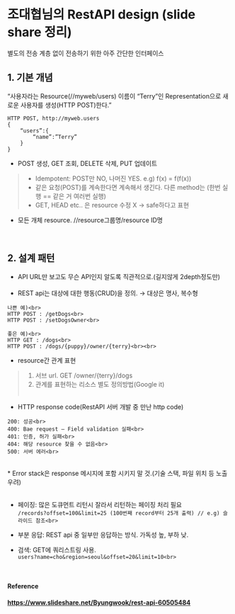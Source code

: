 # 조대협님의 RestAPI design (slide share 정리)
별도의 전송 계층 없이 전송하기 위한 아주 간단한 인터페이스
<br>

## 1. 기본 개념
“사용자라는 Resource(//myweb/users) 이름이 “Terry”인 Representation으로 새로운 사용자를 생성(HTTP POST)한다.”

```
HTTP POST, http://myweb.users
{
	“users”:{
		“name”:”Terry”
	}
}
```

* POST 생성, GET 조회, DELETE 삭제, PUT 업데이트

>- Idempotent: POST만 NO, 나머진 YES. e.g) f(x) = f(f(x))
>- 같은 요청(POST)를 계속한다면 계속해서 생긴다. 다른 method는 (한번 실행 == 같은 거 여러번 실행)
>- GET, HEAD etc.. 은 resource 수정 X → safe하다고 표현

* 모든 개체 resource. //resource그룹명/resource ID명
<br>

## 2. 설계 패턴
* API URL만 보고도 무슨 API인지 알도록 직관적으로.(길지않게 2depth정도만)<br><br>
* REST api는 대상에 대한 행동(CRUD)을 정의. → 대상은 명사, 복수형

```
나쁜 예)<br>
HTTP POST : /getDogs<br>
HTTP POST : /setDogsOwner<br>
```

```
좋은 예)<br>
HTTP GET : /dogs<br>
HTTP POST : /dogs/{puppy}/owner/{terry}<br><br>
```

* resource간 관계 표현
> 1) 서브 url. GET /owner/{terry}/dogs<br>
> 2) 관계를 표현하는 리소스 별도 정의방법(Google it)<br><br>

* HTTP response code(RestAPI 서버 개발 중 만난 http code)<br>
```
200: 성공<br>
400: Bae request – Field validation 실패<br>
401: 인증, 허가 실패<br>
404: 해당 resource 찾을 수 없음<br>
500: 서버 에러<br>
```
<br>
* Error stack은 response 메시지에 포함 시키지 말 것.(기술 스택, 파일 위치 등 노출 우려)<br><br>

* 페이징: 많은 도큐먼트 리턴시 잘라서 리턴하는 페이징 처리 필요<br>
`/records?offset=100&limit=25 (100번째 record부터 25개 출력) // e.g) 슬라이드 참조<br>`

* 부분 응답: REST api 중 일부만 응답하는 방식. 가독성 높, 부하 낮.<br>

* 검색: GET에 쿼리스트링 사용. <br>
 `users?name=cho&region=seoul&offset=20&limit=10<br>`
 <br>

#### Reference
#### https://www.slideshare.net/Byungwook/rest-api-60505484